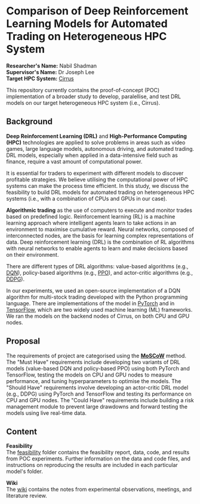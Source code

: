 # Comparison of Deep Reinforcement Learning Models for Automated Trading on Heterogeneous HPC System  

**Researcher's Name:** Nabil Shadman  
**Supervisor's Name:** Dr Joseph Lee  
**Target HPC System:** [Cirrus](https://www.epcc.ed.ac.uk/hpc-services/cirrus)  

This repository currently contains the proof-of-concept (POC) implementation of a broader study to develop, paralellise, and test DRL models on our target heterogeneous HPC system (i.e., Cirrus).  


## Background
**Deep Reinforcement Learning (DRL)** and **High-Performance Computing (HPC)** technologies are applied to solve problems in areas such as video games, large language models, autonomous driving, and automated trading. DRL models, especially when applied in a data-intensive field such as finance, require a vast amount of computational power.   

It is essential for traders to experiment with different models to discover profitable strategies. We believe utilising the computational power of HPC systems can make the process time efficient. In this study, we discuss the feasibility to build DRL models for automated trading on heterogeneous HPC systems (i.e., with a combination of CPUs and GPUs in our case).  

**Algorithmic trading** as the use of computers to execute and monitor trades based on predefined logic. Reinforcement learning (RL) is a machine learning approach where intelligent agents learn to take actions in an environment to maximise cumulative reward. Neural networks, composed of interconnected nodes, are the basis for learning complex representations of data. Deep reinforcement learning (DRL) is the combination of RL algorithms with neural networks to enable agents to learn and make decisions based on their environment. 

There are different types of DRL algorithms: value-based algorithms (e.g., [DQN](https://arxiv.org/pdf/1312.5602.pdf)), policy-based algorithms (e.g., [PPO](https://arxiv.org/pdf/1707.06347.pdf)), and actor-critic algorithms (e.g., [DDPG](https://arxiv.org/pdf/1509.02971.pdf)).  

In our experiments, we used an open-source implementation of a DQN algorithm for multi-stock trading developed with the Python programming language. There are implementations of the model in [PyTorch](https://github.com/lazyprogrammer/machine_learning_examples/tree/master/pytorch) and in [TensorFlow](https://github.com/lazyprogrammer/machine_learning_examples/tree/master/tf2.0), which are two widely used machine learning (ML) frameworks. We ran the models on the backend nodes of Cirrus, on both CPU and GPU nodes.  


## Proposal
The requirements of project are categorised using the [**MoSCoW**](https://en.wikipedia.org/wiki/MoSCoW_method) method. The "Must Have" requirements include developing two variants of DRL models (value-based DQN and policy-based PPO) using both PyTorch and TensorFlow, testing the models on CPU and GPU nodes to measure performance, and tuning hyperparameters to optimise the models. The "Should Have" requirements involve developing an actor-critic DRL model (e.g., DDPG) using PyTorch and TensorFlow and testing its performance on CPU and GPU nodes. The "Could Have" requirements include building a risk management module to prevent large drawdowns and forward testing the models using live real-time data.  


## Content  
**Feasibility**  
The [feasibility](https://git.ecdf.ed.ac.uk/msc-22-23/s2134758/-/tree/main/feasibility) folder contains the feasibility report, data, code, and results from POC experiments. Further information on the data and code files, and instructions on reproducing the results are included in each particular model's folder.  


**Wiki**  
The [wiki](https://git.ecdf.ed.ac.uk/msc-22-23/s2134758/-/wikis/home) contains the notes from experimental observations, meetings, and literature review.  


